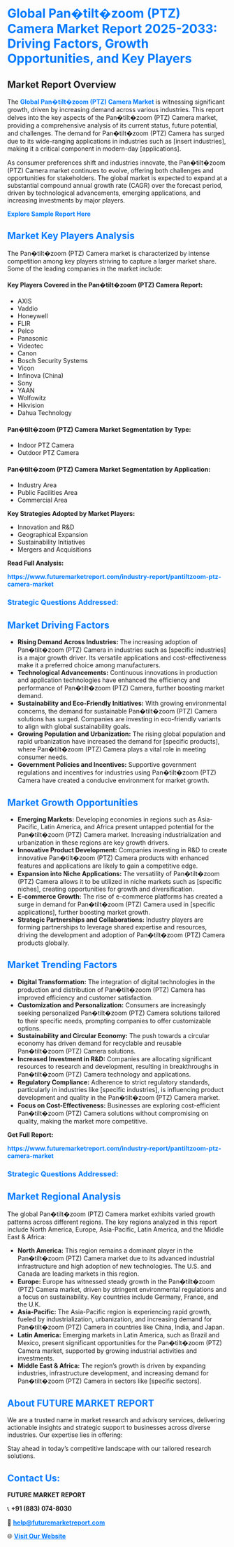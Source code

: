 <h1 style="color: #007BFF;">Global Pan�tilt�zoom (PTZ) Camera Market Report 2025-2033: Driving Factors, Growth Opportunities, and Key Players</h1>

<section id="overview">
<h2>Market Report Overview</h2>
<p>The <a href="https://www.futuremarketreport.com/industry-report/pantiltzoom-ptz-camera-market" style="color: #007BFF; text-decoration: none;"><strong>Global Pan�tilt�zoom (PTZ) Camera Market</strong></a> is witnessing significant growth, driven by increasing demand across various industries. This report delves into the key aspects of the Pan�tilt�zoom (PTZ) Camera market, providing a comprehensive analysis of its current status, future potential, and challenges. The demand for Pan�tilt�zoom (PTZ) Camera has surged due to its wide-ranging applications in industries such as [insert industries], making it a critical component in modern-day [applications].</p>
<p>As consumer preferences shift and industries innovate, the Pan�tilt�zoom (PTZ) Camera market continues to evolve, offering both challenges and opportunities for stakeholders. The global market is expected to expand at a substantial compound annual growth rate (CAGR) over the forecast period, driven by technological advancements, emerging applications, and increasing investments by major players.</p>
</section>

<section id="overview">
<p><a href="https://www.futuremarketreport.com/request-sample/reportId=116096" style="color: #007BFF; text-decoration: none;"><strong>Explore Sample Report Here</strong></a></p>
</section>

<section id="key-players">
<h2 style="color: #007BFF;">Market Key Players Analysis</h2>
<p>The Pan�tilt�zoom (PTZ) Camera market is characterized by intense competition among key players striving to capture a larger market share. Some of the leading companies in the market include:</p>
<h4>Key Players Covered in the Pan�tilt�zoom (PTZ) Camera Report:</h4>
<ul><li>AXIS</li><li>Vaddio</li><li>Honeywell</li><li>FLIR</li><li>Pelco</li><li>Panasonic</li><li>Videotec</li><li>Canon</li><li>Bosch Security Systems</li><li>Vicon</li><li>Infinova (China)</li><li>Sony</li><li>YAAN</li><li>Wolfowitz</li><li>Hikvision</li><li>Dahua Technology</li></ul>
<h4>Pan�tilt�zoom (PTZ) Camera Market Segmentation by Type:</h4>
<ul><li>Indoor PTZ Camera</li><li>Outdoor PTZ Camera</li></ul>

<h4>Pan�tilt�zoom (PTZ) Camera Market Segmentation by Application:</h4>
<ul><li>Industry Area</li><li>Public Facilities Area</li><li>Commercial Area</li></ul>
<p><strong>Key Strategies Adopted by Market Players:</strong></p>
<ul>
<li>Innovation and R&D</li>
<li>Geographical Expansion</li>
<li>Sustainability Initiatives</li>
<li>Mergers and Acquisitions</li>
</ul>
</section>

<section>
<p><strong>Read Full Analysis: </strong></p><a href="https://www.futuremarketreport.com/industry-report/pantiltzoom-ptz-camera-market" style="color: #007BFF; text-decoration: none;"><strong>https://www.futuremarketreport.com/industry-report/pantiltzoom-ptz-camera-market</strong></a>
<h3 style="color: #007BFF;">Strategic Questions Addressed:</h3>
</section>

<section id="driving-factors">
<h2 style="color: #007BFF;">Market Driving Factors</h2>
<ul>
<li><strong>Rising Demand Across Industries:</strong> The increasing adoption of Pan�tilt�zoom (PTZ) Camera in industries such as [specific industries] is a major growth driver. Its versatile applications and cost-effectiveness make it a preferred choice among manufacturers.</li>
<li><strong>Technological Advancements:</strong> Continuous innovations in production and application technologies have enhanced the efficiency and performance of Pan�tilt�zoom (PTZ) Camera, further boosting market demand.</li>
<li><strong>Sustainability and Eco-Friendly Initiatives:</strong> With growing environmental concerns, the demand for sustainable Pan�tilt�zoom (PTZ) Camera solutions has surged. Companies are investing in eco-friendly variants to align with global sustainability goals.</li>
<li><strong>Growing Population and Urbanization:</strong> The rising global population and rapid urbanization have increased the demand for [specific products], where Pan�tilt�zoom (PTZ) Camera plays a vital role in meeting consumer needs.</li>
<li><strong>Government Policies and Incentives:</strong> Supportive government regulations and incentives for industries using Pan�tilt�zoom (PTZ) Camera have created a conducive environment for market growth.</li>
</ul>
</section>

<section id="growth-opportunities">
<h2 style="color: #007BFF;">Market Growth Opportunities</h2>
<ul>
<li><strong>Emerging Markets:</strong> Developing economies in regions such as Asia-Pacific, Latin America, and Africa present untapped potential for the Pan�tilt�zoom (PTZ) Camera market. Increasing industrialization and urbanization in these regions are key growth drivers.</li>
<li><strong>Innovative Product Development:</strong> Companies investing in R&D to create innovative Pan�tilt�zoom (PTZ) Camera products with enhanced features and applications are likely to gain a competitive edge.</li>
<li><strong>Expansion into Niche Applications:</strong> The versatility of Pan�tilt�zoom (PTZ) Camera allows it to be utilized in niche markets such as [specific niches], creating opportunities for growth and diversification.</li>
<li><strong>E-commerce Growth:</strong> The rise of e-commerce platforms has created a surge in demand for Pan�tilt�zoom (PTZ) Camera used in [specific applications], further boosting market growth.</li>
<li><strong>Strategic Partnerships and Collaborations:</strong> Industry players are forming partnerships to leverage shared expertise and resources, driving the development and adoption of Pan�tilt�zoom (PTZ) Camera products globally.</li>
</ul>
</section>

<section id="trending-factors">
<h2 style="color: #007BFF;">Market Trending Factors</h2>
<ul>
<li><strong>Digital Transformation:</strong> The integration of digital technologies in the production and distribution of Pan�tilt�zoom (PTZ) Camera has improved efficiency and customer satisfaction.</li>
<li><strong>Customization and Personalization:</strong> Consumers are increasingly seeking personalized Pan�tilt�zoom (PTZ) Camera solutions tailored to their specific needs, prompting companies to offer customizable options.</li>
<li><strong>Sustainability and Circular Economy:</strong> The push towards a circular economy has driven demand for recyclable and reusable Pan�tilt�zoom (PTZ) Camera solutions.</li>
<li><strong>Increased Investment in R&D:</strong> Companies are allocating significant resources to research and development, resulting in breakthroughs in Pan�tilt�zoom (PTZ) Camera technology and applications.</li>
<li><strong>Regulatory Compliance:</strong> Adherence to strict regulatory standards, particularly in industries like [specific industries], is influencing product development and quality in the Pan�tilt�zoom (PTZ) Camera market.</li>
<li><strong>Focus on Cost-Effectiveness:</strong> Businesses are exploring cost-efficient Pan�tilt�zoom (PTZ) Camera solutions without compromising on quality, making the market more competitive.</li>
</ul>
</section>

<section>
<p><strong>Get Full Report: </strong></p><a href="https://www.futuremarketreport.com/industry-report/pantiltzoom-ptz-camera-market" style="color: #007BFF; text-decoration: none;"><strong>https://www.futuremarketreport.com/industry-report/pantiltzoom-ptz-camera-market</strong></a>
<h3 style="color: #007BFF;">Strategic Questions Addressed:</h3>
</section>


<section id="regional-analysis">
<h2 style="color: #007BFF;">Market Regional Analysis</h2>
<p>The global Pan�tilt�zoom (PTZ) Camera market exhibits varied growth patterns across different regions. The key regions analyzed in this report include North America, Europe, Asia-Pacific, Latin America, and the Middle East & Africa:</p>
<ul>
<li><strong>North America:</strong> This region remains a dominant player in the Pan�tilt�zoom (PTZ) Camera market due to its advanced industrial infrastructure and high adoption of new technologies. The U.S. and Canada are leading markets in this region.</li>
<li><strong>Europe:</strong> Europe has witnessed steady growth in the Pan�tilt�zoom (PTZ) Camera market, driven by stringent environmental regulations and a focus on sustainability. Key countries include Germany, France, and the U.K.</li>
<li><strong>Asia-Pacific:</strong> The Asia-Pacific region is experiencing rapid growth, fueled by industrialization, urbanization, and increasing demand for Pan�tilt�zoom (PTZ) Camera in countries like China, India, and Japan.</li>
<li><strong>Latin America:</strong> Emerging markets in Latin America, such as Brazil and Mexico, present significant opportunities for the Pan�tilt�zoom (PTZ) Camera market, supported by growing industrial activities and investments.</li>
<li><strong>Middle East & Africa:</strong> The region’s growth is driven by expanding industries, infrastructure development, and increasing demand for Pan�tilt�zoom (PTZ) Camera in sectors like [specific sectors].</li>
</ul>
</section>

<footer>
<h2 style="color: #007BFF;">About FUTURE MARKET REPORT</h2>
<p>We are a trusted name in market research and advisory services, delivering actionable insights and strategic support to businesses across diverse industries. Our expertise lies in offering:</p>

<p>Stay ahead in today’s competitive landscape with our tailored research solutions.</p>

<h2 style="color: #007BFF;">Contact Us:</h2>
<p><strong>FUTURE MARKET REPORT</strong></p>
<p>📞 <strong>+91 (883) 074-8030</strong></p>
<p>📧 <strong><a href="mailto:help@futuremarketreport.com" style="color: #007BFF;">help@futuremarketreport.com</a></strong></p>
<p>🌐 <strong><a href="https://www.futuremarketreport.com/" style="color: #007BFF;">Visit Our Website</a></strong></p>
</footer>